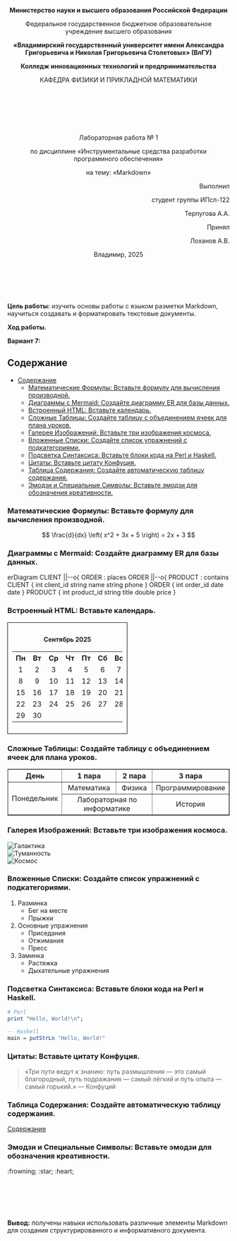 <p style="text-align:center; line-height: normal;"> <strong> Министерство науки и высшего образования Российской Федерации </strong>  </p>
<p style="text-align:center; line-height: normal;">Федеральное государственное бюджетное образовательное учреждение высшего образования</p>

<p style="text-align:center; line-height: normal;"><strong>«Владимирский государственный университет имени Александра Григорьевича и Николая Григорьевича Столетовых» (ВлГУ)</strong></p>

<p style="text-align:center;"><strong>Колледж инновационных технологий и предпринимательства</strong></p>

<p style="text-align:center; padding-bottom:100px;">КАФЕДРА ФИЗИКИ И ПРИКЛАДНОЙ МАТЕМАТИКИ</p>
<p style="text-align:center;">Лабораторная работа № 1</p>
<p style="text-align:center;">по дисциплине «Инструментальные средства разработки программного обеспечения»</p>
<p style="text-align:center;">на тему: «Markdown»</p>
<p style="text-align:right;">Выполнил</p>
<p style="text-align:right;">студент группы ИПсп-122</p>
<p style="text-align:right;">Терпугова А.А.</p>
<p style="text-align:right;">Принял</p>
<p style="text-align:right;">Лоханов А.В.</p>
<p style="text-align:center;">Владимир, 2025</p>

<p style="margin-top:100px;"><strong>Цель работы:</strong> изучить основы работы с языком разметки Markdown, научиться создавать и форматировать текстовые документы.</p>

<p><strong>Ход работы.</strong></p>
<strong>Вариант 7:</strong>

## <a id="содержание">Содержание</a>
- [Содержание](#содержание)
  - [Математические Формулы: Вставьте формулу для вычисления производной.](#математические-формулы-вставьте-формулу-для-вычисления-производной)
  - [Диаграммы с Mermaid: Создайте диаграмму ER для базы данных.](#диаграммы-с-mermaid-создайте-диаграмму-er-для-базы-данных)
  - [Встроенный HTML: Вставьте календарь.](#встроенный-html-вставьте-календарь)
  - [Сложные Таблицы: Создайте таблицу с объединением ячеек для плана уроков.](#сложные-таблицы-создайте-таблицу-с-объединением-ячеек-для-плана-уроков)
  - [Галерея Изображений: Вставьте три изображения космоса.](#галерея-изображений-вставьте-три-изображения-космоса)
  - [Вложенные Списки: Создайте список упражнений с подкатегориями.](#вложенные-списки-создайте-список-упражнений-с-подкатегориями)
  - [Подсветка Синтаксиса: Вставьте блоки кода на Perl и Haskell.](#подсветка-синтаксиса-вставьте-блоки-кода-на-perl-и-haskell)
  - [Цитаты: Вставьте цитату Конфуция.](#цитаты-вставьте-цитату-конфуция)
  - [Таблица Содержания: Создайте автоматическую таблицу содержания.](#таблица-содержания-создайте-автоматическую-таблицу-содержания)
  - [Эмодзи и Специальные Символы: Вставьте эмодзи для обозначения креативности.](#эмодзи-и-специальные-символы-вставьте-эмодзи-для-обозначения-креативности)
### Математические Формулы: Вставьте формулу для вычисления производной.

$$
\frac{d}{dx} \left( x^2 + 3x + 5 \right) = 2x + 3
$$

### Диаграммы с Mermaid: Создайте диаграмму ER для базы данных.

erDiagram
    CLIENT ||--o{ ORDER : places
    ORDER ||--o{ PRODUCT : contains
    CLIENT {
        int client_id
        string name
        string phone
    }
    ORDER {
        int order_id
        date date
    }
    PRODUCT {
        int product_id
        string title
        double price
    }

### Встроенный HTML: Вставьте календарь.

<div style="border:1px solid #000; width:250px; padding:10px;">
  <h4 style="text-align:center;">Сентябрь 2025</h4>
  <table style="width:100%; text-align:center;">
    <tr>
      <th>Пн</th><th>Вт</th><th>Ср</th><th>Чт</th><th>Пт</th><th>Сб</th><th>Вс</th>
    </tr>
    <tr>
      <td>1</td><td>2</td><td>3</td><td>4</td><td>5</td><td>6</td><td>7</td>
    </tr>
    <tr>
      <td>8</td><td>9</td><td>10</td><td>11</td><td>12</td><td>13</td><td>14</td>
    </tr>
    <tr>
      <td>15</td><td>16</td><td>17</td><td>18</td><td>19</td><td>20</td><td>21</td>
    </tr>
    <tr>
      <td>22</td><td>23</td><td>24</td><td>25</td><td>26</td><td>27</td><td>28</td>
    </tr>
    <tr>
      <td>29</td><td>30</td><td></td><td></td><td></td><td></td><td></td>
    </tr>
  </table>
</div>

### Сложные Таблицы: Создайте таблицу с объединением ячеек для плана уроков.

<table border="1" style="border-collapse: collapse; text-align: center;">
  <tr>
    <th>День</th>
    <th>1 пара</th>
    <th>2 пара</th>
    <th>3 пара</th>
  </tr>
  <tr>
    <td rowspan="2">Понедельник</td>
    <td>Математика</td>
    <td>Физика</td>
    <td>Программирование</td>
  </tr>
  <tr>
    <td colspan="2">Лабораторная по информатике</td>
    <td>История</td>
  </tr>
</table>


### Галерея Изображений: Вставьте три изображения космоса.
![Галактика](/images/galaxy.png)  
![Туманность](/images/nebula.png)  
![Космос](/images/space.png)

### Вложенные Списки: Создайте список упражнений с подкатегориями.

1. Разминка
    * Бег на месте
    * Прыжки
2. Основные упражнения
    * Приседания
    * Отжимания
    * Пресс
3. Заминка
    * Растяжка
    * Дыхательные упражнения

### Подсветка Синтаксиса: Вставьте блоки кода на Perl и Haskell.

```perl
# Perl
print "Hello, World!\n";
```
```haskell
-- Haskell
main = putStrLn "Hello, World!"
```
### Цитаты: Вставьте цитату Конфуция.

>«Три пути ведут к знанию: путь размышления — это самый благородный, путь подражания — самый лёгкий и путь опыта — самый горький.»
>— Конфуций

### Таблица Содержания: Создайте автоматическую таблицу содержания.

[Содержание](#содержание)

### Эмодзи и Специальные Символы: Вставьте эмодзи для обозначения креативности.

:frowning;
:star;
:heart;

<p style="margin-top:100px;"><strong>Вывод:</strong> получены навыки использовать различные элементы Markdown для создания структурированного и информативного документа.</p>